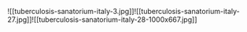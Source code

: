 ![[tuberculosis-sanatorium-italy-3.jpg]]![[tuberculosis-sanatorium-italy-27.jpg]]![[tuberculosis-sanatorium-italy-28-1000x667.jpg]]